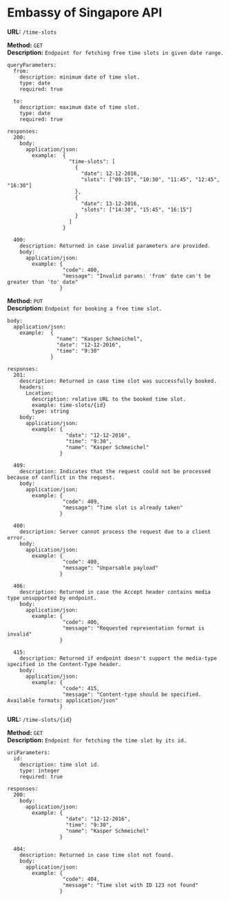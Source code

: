# Embassy of Singapore API #

**URL:** `/time-slots`

**Method:** `GET` <br />
**Description:** `Endpoint for fetching free time slots in given date range.`

    queryParameters:
      from:
        description: minimum date of time slot.
        type: date
        required: true

      to:
        description: maximum date of time slot.
        type: date
        required: true

    responses:
      200:
        body:
          application/json:
            example:  {
                        "time-slots": [
                          {
                            "date": 12-12-2016,
                            "slots": ["09:15", "10:30", "11:45", "12:45", "16:30"]
                          },
                          {
                            "date": 13-12-2016,
                            "slots": ["14:30", "15:45", "16:15"]
                          }
                        ]
                      }

      400:
        description: Returned in case invalid parameters are provided.
        body:  
          application/json:
            example: {
                      "code": 400,
                      "message": "Invalid params: 'from' date can't be greater than 'to' date"
                     }


**Method:** `PUT` <br /> 
**Description:** `Endpoint for booking a free time slot.`

    body:
      application/json:
        example:  {
                    "name": "Kasper Schmeichel",
                    "date": "12-12-2016",
                    "time": "9:30"
                  }

    responses:
      201:
        description: Returned in case time slot was successfully booked.
        headers: 
          Location:
            description: relative URL to the booked time slot.
            example: time-slots/{id}
            type: string
        body:
          application/json:
            example: {
                       "date": "12-12-2016",
                       "time": "9:30",
                       "name": "Kasper Schmeichel"
                     }

      409:
        description: Indicates that the request could not be processed because of conflict in the request.
        body:
          application/json:
            example: {
                      "code": 409,
                      "message": "Time slot is already taken"
                     }

      400:
        description: Server cannot process the request due to a client error.
        body:
          application/json:
            example: {
                      "code": 400,
                      "message": "Unparsable payload"
                     }

      406:
        description: Returned in case the Accept header contains media type unsupported by endpoint.
        body:
          application/json:
            example: {
                      "code": 406,
                      "message": "Requested representation format is invalid"
                     }

      415:
        description: Returned if endpoint doesn't support the media-type specified in the Content-Type header.
        body:
          application/json:
            example: {
                      "code": 415,
                      "message": "Content-type should be specified. Available formats: application/json"
                     }


**URL:** `/time-slots/{id}`

**Method:** `GET` <br />
**Description:** `Endpoint for fetching the time slot by its id.`

    uriParameters:
      id:
        description: time slot id.
        type: integer
        required: true

    responses:
      200:
        body:
          application/json:
            example: {
                       "date": "12-12-2016",
                       "time": "9:30",
                       "name": "Kasper Schmeichel"
                     }

      404:
        description: Returned in case time slot not found.
        body:  
          application/json:
            example: {
                      "code": 404,
                      "message": "Time slot with ID 123 not found"
                     }
